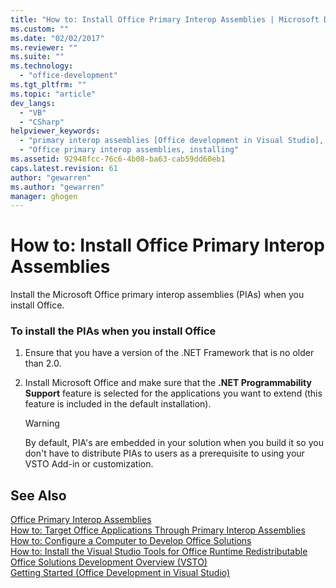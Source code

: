 ```yaml
---
title: "How to: Install Office Primary Interop Assemblies | Microsoft Docs"
ms.custom: ""
ms.date: "02/02/2017"
ms.reviewer: ""
ms.suite: ""
ms.technology: 
  - "office-development"
ms.tgt_pltfrm: ""
ms.topic: "article"
dev_langs: 
  - "VB"
  - "CSharp"
helpviewer_keywords: 
  - "primary interop assemblies [Office development in Visual Studio], installing"
  - "Office primary interop assemblies, installing"
ms.assetid: 92948fcc-76c6-4b08-ba63-cab59dd60eb1
caps.latest.revision: 61
author: "gewarren"
ms.author: "gewarren"
manager: ghogen
---
```

# How to: Install Office Primary Interop Assemblies
  Install the Microsoft Office primary interop assemblies (PIAs) when you install Office.  
  
### To install the PIAs when you install Office  
  
1.  Ensure that you have a version of the .NET Framework that is no older than 2.0.  
  
2.  Install Microsoft Office and make sure that the **.NET Programmability Support** feature is selected for the applications you want to extend (this feature is included in the default installation).  
  
    > [!WARNING]  
    >  By default, PIA's are embedded in your solution when you build it so you don't have to distribute PIAs to users as a prerequisite to using your VSTO Add-in or customization.  
  
## See Also  
 [Office Primary Interop Assemblies](../vsto/office-primary-interop-assemblies.md)   
 [How to: Target Office Applications Through Primary Interop Assemblies](../vsto/how-to-target-office-applications-through-primary-interop-assemblies.md)   
 [How to: Configure a Computer to Develop Office Solutions](../vsto/how-to-configure-a-computer-to-develop-office-solutions.md)   
 [How to: Install the Visual Studio Tools for Office Runtime Redistributable](../vsto/how-to-install-the-visual-studio-tools-for-office-runtime-redistributable.md)   
 [Office Solutions Development Overview &#40;VSTO&#41;](../vsto/office-solutions-development-overview-vsto.md)   
 [Getting Started &#40;Office Development in Visual Studio&#41;](../vsto/getting-started-office-development-in-visual-studio.md)  
  
  